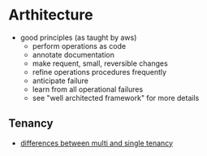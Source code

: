 # Arthitecture

- good principles (as taught by aws)
  - perform operations as code
  - annotate documentation
  - make requent, small, reversible changes
  - refine operations procedures frequently
  - anticipate failure
  - learn from all operational failures
  - see "well architected framework" for more details

## Tenancy
- [differences between multi and single tenancy](https://www.netsolutions.com/insights/5-reasons-why-you-should-choose-multi-tenant-architecture-for-your-saas-application/)